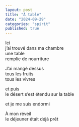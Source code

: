 ```yaml
---
layout: post
title: "À table"
date: "2024-09-29"
categories: "spirit"
published: true
---
```



Ici  
j’ai trouvé dans ma chambre  
une table  
remplie de nourriture  

J’ai mangé dessus  
tous les fruits  
tous les vivres  

et puis  
le désert s’est étendu sur la table  

et je me suis endormi  

À mon réveil  
le déjeuner était déjà prêt  
